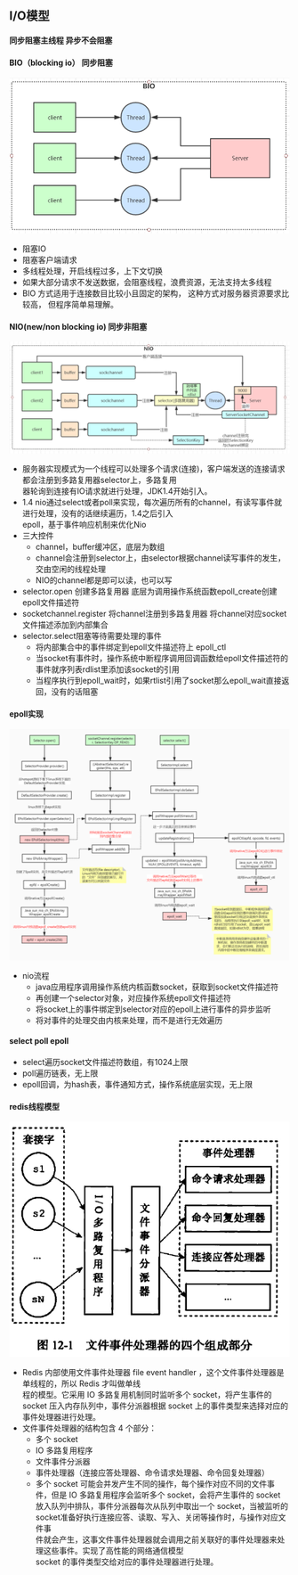 ## I/O模型

#### 同步阻塞主线程  异步不会阻塞

#### BIO（blocking io） 同步阻塞
![](/studyforbat/pic/bio.png)
- 阻塞IO
- 阻塞客户端请求
- 多线程处理，开启线程过多，上下文切换
- 如果大部分请求不发送数据，会阻塞线程，浪费资源，无法支持太多线程
- BIO 方式适用于连接数目比较小且固定的架构， 这种方式对服务器资源要求比较高， 但程序简单易理解。
#### NIO(new/non blocking io) 同步非阻塞
![](/studyforbat/pic/nio.png)
- 服务器实现模式为一个线程可以处理多个请求(连接)，客户端发送的连接请求都会注册到多路复用器selector上，多路复用  
器轮询到连接有IO请求就进行处理，JDK1.4开始引入。
- 1.4 nio通过select或者poll来实现，每次遍历所有的channel，有读写事件就进行处理，没有的话继续遍历，1.4之后引入  
epoll，基于事件响应机制来优化Nio
- 三大控件
  - channel，buffer缓冲区，底层为数组
  - channel会注册到selector上，由selector根据channel读写事件的发生，交由空闲的线程处理
  - NIO的channel都是即可以读，也可以写
- selector.open 创建多路复用器 底层为调用操作系统函数epoll_create创建epoll文件描述符
- socketchannel.register 将channel注册到多路复用器 将channel对应socket文件描述添加到内部集合
- selector.select阻塞等待需要处理的事件 
  - 将内部集合中的事件绑定到epoll文件描述符上 epoll_ctl
  - 当socket有事件时，操作系统中断程序调用回调函数给epoll文件描述符的事件就序列表rdlist里添加该socket的引用
  - 当程序执行到epoll_wait时，如果rtlist引用了socket那么epoll_wait直接返回，没有的话阻塞
#### epoll实现
  ![](/studyforbat/pic/epoll.png)
- nio流程
  - java应用程序调用操作系统内核函数socket，获取到socket文件描述符
  - 再创建一个selector对象，对应操作系统epoll文件描述符
  - 将socket上的事件绑定到selector对应的epoll上进行事件的异步监听
  - 将对事件的处理交由内核来处理，而不是进行无效遍历
#### select poll epoll
- select遍历socket文件描述符数组，有1024上限
- poll遍历链表，无上限
- epoll回调，为hash表，事件通知方式，操作系统底层实现，无上限
#### redis线程模型
![](/studyforbat/pic/filehandler.png)
  - Redis 内部使用文件事件处理器 file event handler ，这个文件事件处理器是单线程的，所以 Redis 才叫做单线  
  程的模型。它采用 IO 多路复用机制同时监听多个 socket，将产生事件的 socket 压入内存队列中，事件分派器根据 socket 上的事件类型来选择对应的事件处理器进行处理。
  - 文件事件处理器的结构包含 4 个部分： 
    - 多个 socket 
    - IO 多路复用程序 
    - 文件事件分派器 
    - 事件处理器（连接应答处理器、命令请求处理器、命令回复处理器） 
    - 多个 socket 可能会并发产生不同的操作，每个操作对应不同的文件事件，但是 IO 多路复用程序会监听多个 socket，会将产生事件的 socket  
    放入队列中排队，事件分派器每次从队列中取出一个 socket，当被监听的socket准备好执行连接应答、读取、写入、关闭等操作时，与操作对应文件事  
    件就会产生，这事文件事件处理器就会调用之前关联好的事件处理器来处理这些事件。实现了高性能的网络通信模型  
    socket 的事件类型交给对应的事件处理器进行处理。
